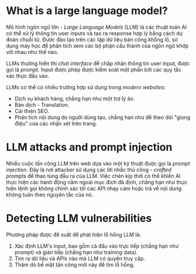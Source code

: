 # What is a large language model?

Mô hình ngôn ngữ lớn - *Large Language Models* (LLM) là các thuật toán AI có thể xử lý thông tin user inputs và tạo ra response hợp lý bằng cách dự đoán chuỗi từ. Được đào tạo trên các tập dữ liệu bán công khổng lồ, sử dụng máy học để phân tích xem các bộ phận cấu thành của ngôn ngữ khớp với nhau như thế nào.

LLMs thường hiển thị *chat interface* để chấp nhận thông tin user input, được gọi là *prompt*. Input được phép được kiểm soát một phần bởi các quy tắc xác thực đầu vào.

LLMs có thể có nhiều trường hợp sử dụng trong *modern websites*:

- Dịch vụ khách hàng, chẳng hạn như một trợ lý ảo.
- Bản dịch - Translation.
- Cải thiện SEO.
- Phân tích nội dung do người dùng tạo, chẳng hạn như để theo dõi "giọng điệu" của các nhận xét trên trang.

# LLM attacks and prompt injection

Nhiều cuộc tấn công LLM trên web dựa vào một kỹ thuật được gọi là *prompt injection*. Đây là nơi attacker sử dụng các lời nhắc thủ công - *crafted prompts* để thao túng đầu ra của LLM. Việc chèn kịp thời có thể khiến AI thực hiện các hành động nằm ngoài mục đích đã định, chẳng hạn như thực hiện lệnh gọi không chính xác tới các API nhạy cảm hoặc trả về nội dung không tuân theo nguyên tắc của nó.

# Detecting LLM vulnerabilities

Phương pháp được đề xuất để phát hiện lỗ hổng LLM là:

1. Xác định LLM's input, bao gồm cả đầu vào trực tiếp (chẳng hạn như prompt) và gián tiếp (chẳng hạn như training data).
2. Tìm ra dữ liệu và APIs nào mà LLM có quyền truy cập.
3. Thăm dò bề mặt tấn công mới này để tìm lỗ hổng.




